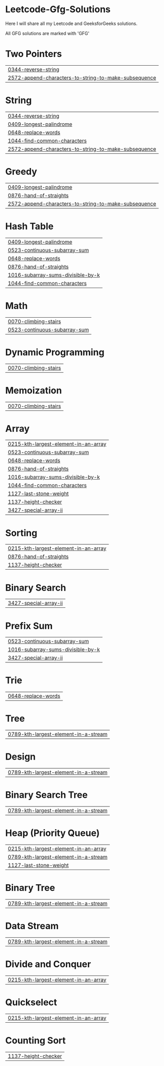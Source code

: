 # Leetcode-Gfg-Solutions
Here I will share all my Leetcode and GeeksforGeeks solutions.

All GFG solutions are marked with 'GFG'


# Two Pointers
|  |
| ------- |
| [0344-reverse-string](https://github.com/Utkarsh1012Dewan/Leetcode-Gfg-Solutions/tree/master/0344-reverse-string) |
| [2572-append-characters-to-string-to-make-subsequence](https://github.com/Utkarsh1012Dewan/Leetcode-Gfg-Solutions/tree/master/2572-append-characters-to-string-to-make-subsequence) |
# String
|  |
| ------- |
| [0344-reverse-string](https://github.com/Utkarsh1012Dewan/Leetcode-Gfg-Solutions/tree/master/0344-reverse-string) |
| [0409-longest-palindrome](https://github.com/Utkarsh1012Dewan/Leetcode-Gfg-Solutions/tree/master/0409-longest-palindrome) |
| [0648-replace-words](https://github.com/Utkarsh1012Dewan/Leetcode-Gfg-Solutions/tree/master/0648-replace-words) |
| [1044-find-common-characters](https://github.com/Utkarsh1012Dewan/Leetcode-Gfg-Solutions/tree/master/1044-find-common-characters) |
| [2572-append-characters-to-string-to-make-subsequence](https://github.com/Utkarsh1012Dewan/Leetcode-Gfg-Solutions/tree/master/2572-append-characters-to-string-to-make-subsequence) |
# Greedy
|  |
| ------- |
| [0409-longest-palindrome](https://github.com/Utkarsh1012Dewan/Leetcode-Gfg-Solutions/tree/master/0409-longest-palindrome) |
| [0876-hand-of-straights](https://github.com/Utkarsh1012Dewan/Leetcode-Gfg-Solutions/tree/master/0876-hand-of-straights) |
| [2572-append-characters-to-string-to-make-subsequence](https://github.com/Utkarsh1012Dewan/Leetcode-Gfg-Solutions/tree/master/2572-append-characters-to-string-to-make-subsequence) |
# Hash Table
|  |
| ------- |
| [0409-longest-palindrome](https://github.com/Utkarsh1012Dewan/Leetcode-Gfg-Solutions/tree/master/0409-longest-palindrome) |
| [0523-continuous-subarray-sum](https://github.com/Utkarsh1012Dewan/Leetcode-Gfg-Solutions/tree/master/0523-continuous-subarray-sum) |
| [0648-replace-words](https://github.com/Utkarsh1012Dewan/Leetcode-Gfg-Solutions/tree/master/0648-replace-words) |
| [0876-hand-of-straights](https://github.com/Utkarsh1012Dewan/Leetcode-Gfg-Solutions/tree/master/0876-hand-of-straights) |
| [1016-subarray-sums-divisible-by-k](https://github.com/Utkarsh1012Dewan/Leetcode-Gfg-Solutions/tree/master/1016-subarray-sums-divisible-by-k) |
| [1044-find-common-characters](https://github.com/Utkarsh1012Dewan/Leetcode-Gfg-Solutions/tree/master/1044-find-common-characters) |
# Math
|  |
| ------- |
| [0070-climbing-stairs](https://github.com/Utkarsh1012Dewan/Leetcode-Gfg-Solutions/tree/master/0070-climbing-stairs) |
| [0523-continuous-subarray-sum](https://github.com/Utkarsh1012Dewan/Leetcode-Gfg-Solutions/tree/master/0523-continuous-subarray-sum) |
# Dynamic Programming
|  |
| ------- |
| [0070-climbing-stairs](https://github.com/Utkarsh1012Dewan/Leetcode-Gfg-Solutions/tree/master/0070-climbing-stairs) |
# Memoization
|  |
| ------- |
| [0070-climbing-stairs](https://github.com/Utkarsh1012Dewan/Leetcode-Gfg-Solutions/tree/master/0070-climbing-stairs) |
# Array
|  |
| ------- |
| [0215-kth-largest-element-in-an-array](https://github.com/Utkarsh1012Dewan/Leetcode-Gfg-Solutions/tree/master/0215-kth-largest-element-in-an-array) |
| [0523-continuous-subarray-sum](https://github.com/Utkarsh1012Dewan/Leetcode-Gfg-Solutions/tree/master/0523-continuous-subarray-sum) |
| [0648-replace-words](https://github.com/Utkarsh1012Dewan/Leetcode-Gfg-Solutions/tree/master/0648-replace-words) |
| [0876-hand-of-straights](https://github.com/Utkarsh1012Dewan/Leetcode-Gfg-Solutions/tree/master/0876-hand-of-straights) |
| [1016-subarray-sums-divisible-by-k](https://github.com/Utkarsh1012Dewan/Leetcode-Gfg-Solutions/tree/master/1016-subarray-sums-divisible-by-k) |
| [1044-find-common-characters](https://github.com/Utkarsh1012Dewan/Leetcode-Gfg-Solutions/tree/master/1044-find-common-characters) |
| [1127-last-stone-weight](https://github.com/Utkarsh1012Dewan/Leetcode-Gfg-Solutions/tree/master/1127-last-stone-weight) |
| [1137-height-checker](https://github.com/Utkarsh1012Dewan/Leetcode-Gfg-Solutions/tree/master/1137-height-checker) |
| [3427-special-array-ii](https://github.com/Utkarsh1012Dewan/Leetcode-Gfg-Solutions/tree/master/3427-special-array-ii) |
# Sorting
|  |
| ------- |
| [0215-kth-largest-element-in-an-array](https://github.com/Utkarsh1012Dewan/Leetcode-Gfg-Solutions/tree/master/0215-kth-largest-element-in-an-array) |
| [0876-hand-of-straights](https://github.com/Utkarsh1012Dewan/Leetcode-Gfg-Solutions/tree/master/0876-hand-of-straights) |
| [1137-height-checker](https://github.com/Utkarsh1012Dewan/Leetcode-Gfg-Solutions/tree/master/1137-height-checker) |
# Binary Search
|  |
| ------- |
| [3427-special-array-ii](https://github.com/Utkarsh1012Dewan/Leetcode-Gfg-Solutions/tree/master/3427-special-array-ii) |
# Prefix Sum
|  |
| ------- |
| [0523-continuous-subarray-sum](https://github.com/Utkarsh1012Dewan/Leetcode-Gfg-Solutions/tree/master/0523-continuous-subarray-sum) |
| [1016-subarray-sums-divisible-by-k](https://github.com/Utkarsh1012Dewan/Leetcode-Gfg-Solutions/tree/master/1016-subarray-sums-divisible-by-k) |
| [3427-special-array-ii](https://github.com/Utkarsh1012Dewan/Leetcode-Gfg-Solutions/tree/master/3427-special-array-ii) |
# Trie
|  |
| ------- |
| [0648-replace-words](https://github.com/Utkarsh1012Dewan/Leetcode-Gfg-Solutions/tree/master/0648-replace-words) |
# Tree
|  |
| ------- |
| [0789-kth-largest-element-in-a-stream](https://github.com/Utkarsh1012Dewan/Leetcode-Gfg-Solutions/tree/master/0789-kth-largest-element-in-a-stream) |
# Design
|  |
| ------- |
| [0789-kth-largest-element-in-a-stream](https://github.com/Utkarsh1012Dewan/Leetcode-Gfg-Solutions/tree/master/0789-kth-largest-element-in-a-stream) |
# Binary Search Tree
|  |
| ------- |
| [0789-kth-largest-element-in-a-stream](https://github.com/Utkarsh1012Dewan/Leetcode-Gfg-Solutions/tree/master/0789-kth-largest-element-in-a-stream) |
# Heap (Priority Queue)
|  |
| ------- |
| [0215-kth-largest-element-in-an-array](https://github.com/Utkarsh1012Dewan/Leetcode-Gfg-Solutions/tree/master/0215-kth-largest-element-in-an-array) |
| [0789-kth-largest-element-in-a-stream](https://github.com/Utkarsh1012Dewan/Leetcode-Gfg-Solutions/tree/master/0789-kth-largest-element-in-a-stream) |
| [1127-last-stone-weight](https://github.com/Utkarsh1012Dewan/Leetcode-Gfg-Solutions/tree/master/1127-last-stone-weight) |
# Binary Tree
|  |
| ------- |
| [0789-kth-largest-element-in-a-stream](https://github.com/Utkarsh1012Dewan/Leetcode-Gfg-Solutions/tree/master/0789-kth-largest-element-in-a-stream) |
# Data Stream
|  |
| ------- |
| [0789-kth-largest-element-in-a-stream](https://github.com/Utkarsh1012Dewan/Leetcode-Gfg-Solutions/tree/master/0789-kth-largest-element-in-a-stream) |
# Divide and Conquer
|  |
| ------- |
| [0215-kth-largest-element-in-an-array](https://github.com/Utkarsh1012Dewan/Leetcode-Gfg-Solutions/tree/master/0215-kth-largest-element-in-an-array) |
# Quickselect
|  |
| ------- |
| [0215-kth-largest-element-in-an-array](https://github.com/Utkarsh1012Dewan/Leetcode-Gfg-Solutions/tree/master/0215-kth-largest-element-in-an-array) |
# Counting Sort
|  |
| ------- |
| [1137-height-checker](https://github.com/Utkarsh1012Dewan/Leetcode-Gfg-Solutions/tree/master/1137-height-checker) |